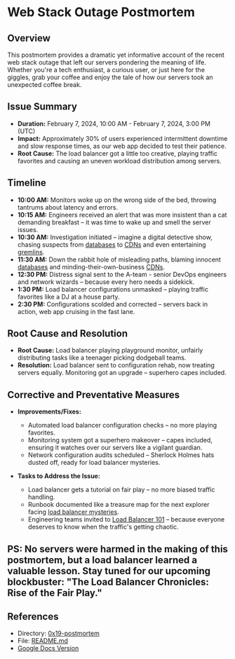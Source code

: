 # Web Stack Outage Postmortem

## Overview

This postmortem provides a dramatic yet informative account of the recent web stack outage that left our servers pondering the meaning of life. Whether you're a tech enthusiast, a curious user, or just here for the giggles, grab your coffee and enjoy the tale of how our servers took an unexpected coffee break.

## Issue Summary

- **Duration:** February 7, 2024, 10:00 AM - February 7, 2024, 3:00 PM (UTC)
- **Impact:** Approximately 30% of users experienced intermittent downtime and slow response times, as our web app decided to test their patience.
- **Root Cause:** The load balancer got a little too creative, playing traffic favorites and causing an uneven workload distribution among servers.

## Timeline

- **10:00 AM:** Monitors woke up on the wrong side of the bed, throwing tantrums about latency and errors.
- **10:15 AM:** Engineers received an alert that was more insistent than a cat demanding breakfast – it was time to wake up and smell the server issues.
- **10:30 AM:** Investigation initiated – imagine a digital detective show, chasing suspects from [databases](#) to [CDNs](#) and even entertaining [gremlins](#).
- **11:30 AM:** Down the rabbit hole of misleading paths, blaming innocent [databases](#) and minding-their-own-business [CDNs](#).
- **12:30 PM:** Distress signal sent to the A-team - senior DevOps engineers and network wizards – because every hero needs a sidekick.
- **1:30 PM:** Load balancer configurations unmasked – playing traffic favorites like a DJ at a house party.
- **2:30 PM:** Configurations scolded and corrected – servers back in action, web app cruising in the fast lane.

## Root Cause and Resolution

- **Root Cause:** Load balancer playing playground monitor, unfairly distributing tasks like a teenager picking dodgeball teams.
- **Resolution:** Load balancer sent to configuration rehab, now treating servers equally. Monitoring got an upgrade – superhero capes included.

## Corrective and Preventative Measures

- **Improvements/Fixes:**
  - Automated load balancer configuration checks – no more playing favorites.
  - Monitoring system got a superhero makeover – capes included, ensuring it watches over our servers like a vigilant guardian.
  - Network configuration audits scheduled – Sherlock Holmes hats dusted off, ready for load balancer mysteries.

- **Tasks to Address the Issue:**
  - Load balancer gets a tutorial on fair play – no more biased traffic handling.
  - Runbook documented like a treasure map for the next explorer facing [load balancer mysteries](#).
  - Engineering teams invited to [Load Balancer 101](#) – because everyone deserves to know when the traffic's getting chaotic.

## PS: No servers were harmed in the making of this postmortem, but a load balancer learned a valuable lesson. Stay tuned for our upcoming blockbuster: "The Load Balancer Chronicles: Rise of the Fair Play."

## References

- Directory: [0x19-postmortem](#)
- File: [README.md](#)
- [Google Docs Version](https://docs.google.com/document/d/18CyPJ35sHx6HQzHsSNuucQZBIZY6eErVUDOED2nv8cY/edit?usp=sharing)


